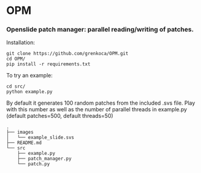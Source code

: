 # OPM
### Openslide patch manager: parallel reading/writing of patches.

Installation: 
```
git clone https://github.com/grenkoca/OPM.git
cd OPM/
pip install -r requirements.txt
```
To try an example:
```
cd src/
python example.py
```
By default it generates 100 random patches from the included .svs file. Play with this number as well as the number of parallel threads in example.py (default patches=500, default threads=50)
```
.
├── images
│   └── example_slide.svs
├── README.md
└── src
    ├── example.py 
    ├── patch_manager.py
    └── patch.py 
````
